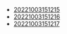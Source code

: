 - [20221003151215](/zet/20221003151215/README.md)
- [20221003151216](/zet/20221003151216/README.md)
- [20221003151217](/zet/20221003151217/README.md)
